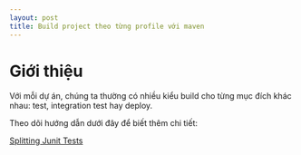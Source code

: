 ```yaml
---
layout: post
title: Build project theo từng profile với maven
---
```


# Giới thiệu
Với mỗi dự án, chúng ta thường có nhiều kiểu build cho từng mục đích khác nhau: test, integration test hay deploy.

Theo dõi hướng dẫn dưới đây để biết thêm chi tiết:

[Splitting Junit Tests](https://semaphoreci.com/community/tutorials/how-to-split-junit-tests-in-a-continuous-integration-environment)
